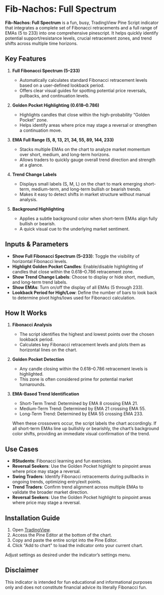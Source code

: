# Fib-Nachos: Full Spectrum

**Fib-Nachos: Full Spectrum** is a fun, busy, TradingView Pine Script indicator that integrates a complete set of Fibonacci retracements and a full range of EMAs (5 to 233) into one comprehensive pinescript. It helps quickly identify potential support/resistance levels, crucial retracement zones, and trend shifts across multiple time horizons.

## Key Features

1. **Full Fibonacci Spectrum (5–233)**  
   - Automatically calculates standard Fibonacci retracement levels based on a user-defined lookback period.  
   - Offers clear visual guides for spotting potential price reversals, pullbacks, and continuation levels.

2. **Golden Pocket Highlighting (0.618–0.786)**  
   - Highlights candles that close within the high-probability “Golden Pocket” zone.  
   - Helps identify areas where price may stage a reversal or strengthen a continuation move.

3. **EMA Full Range (5, 8, 13, 21, 34, 55, 89, 144, 233)**  
   - Stacks multiple EMAs on the chart to analyze market momentum over short, medium, and long-term horizons.  
   - Allows traders to quickly gauge overall trend direction and strength at a glance.

4. **Trend Change Labels**  
   - Displays small labels (S, M, L) on the chart to mark emerging short-term, medium-term, and long-term bullish or bearish trends.  
   - Makes it easy to detect shifts in market structure without manual analysis.

5. **Background Highlighting**  
   - Applies a subtle background color when short-term EMAs align fully bullish or bearish.  
   - A quick visual cue to the underlying market sentiment.

## Inputs & Parameters

- **Show Full Fibonacci Spectrum (5–233)**: Toggle the visibility of horizontal Fibonacci levels.
- **Highlight Golden Pocket Candles**: Enable/disable highlighting of candles that close within the 0.618–0.786 retracement zone.
- **Show Trend Change Labels**: Choose to display or hide short, medium, and long-term trend labels.
- **Show EMAs**: Turn on/off the display of all EMAs (5 through 233).
- **Lookback Period for High/Low**: Define the number of bars to look back to determine pivot highs/lows used for Fibonacci calculation.

## How It Works

1. **Fibonacci Analysis**  
   - The script identifies the highest and lowest points over the chosen lookback period.
   - Calculates key Fibonacci retracement levels and plots them as horizontal lines on the chart.

2. **Golden Pocket Detection**  
   - Any candle closing within the 0.618–0.786 retracement levels is highlighted.
   - This zone is often considered prime for potential market turnarounds.

3. **EMA-Based Trend Identification**  
   - Short-Term Trend: Determined by EMA 8 crossing EMA 21.  
   - Medium-Term Trend: Determined by EMA 21 crossing EMA 55.  
   - Long-Term Trend: Determined by EMA 55 crossing EMA 233.

   When these crossovers occur, the script labels the chart accordingly. If all short-term EMAs line up bullishly or bearishly, the chart’s background color shifts, providing an immediate visual confirmation of the trend.

## Use Cases

- **RStudents**: Fibonacci learning and fun exercises.
- **Reversal Seekers**: Use the Golden Pocket highlight to pinpoint areas where price may stage a reversal.
- **Swing Traders**: Identify Fibonacci retracements during pullbacks in ongoing trends, optimizing entry/exit points.
- **Trend Traders**: Confirm trend alignment across multiple EMAs to validate the broader market direction.
- **Reversal Seekers**: Use the Golden Pocket highlight to pinpoint areas where price may stage a reversal.


## Installation Guide

1. Open [TradingView](https://www.tradingview.com/).
2. Access the Pine Editor at the bottom of the chart.
3. Copy and paste the entire script into the Pine Editor.
4. Click "Add to chart" to load the indicator onto your current chart.

Adjust settings as desired under the indicator’s settings menu.

## Disclaimer

This indicator is intended for fun educational and informational purposes only and does not constitute financial advice its literally Fibonacci fun.

